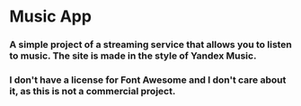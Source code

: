 # Music App
### A simple project of a streaming service that allows you to listen to music. The site is made in the style of Yandex Music.

### I don't have a license for Font Awesome and I don't care about it, as this is not a commercial project. 

